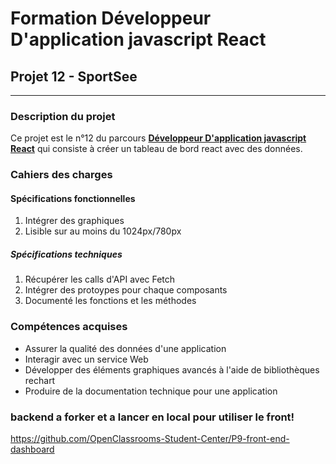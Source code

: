 # Formation Développeur D'application javascript React

## Projet 12 - SportSee

------------

### Description du projet

Ce projet est le n°12 du parcours [**Développeur D'application javascript React**](https://openclassrooms.com/fr/paths/516-developpeur-dapplication-javascript-react "Développeur D'application javascript React") qui consiste à créer un tableau de bord react avec des données.

### Cahiers des charges

#### Spécifications fonctionnelles

1. Intégrer des graphiques
2. Lisible sur au moins du 1024px/780px

##### Spécifications techniques

1. Récupérer les calls d'API avec Fetch
2. Intégrer des protoypes pour chaque composants
3. Documenté les fonctions et les méthodes

### Compétences acquises

- Assurer la qualité des données d'une application
- Interagir avec un service Web
- Développer des éléments graphiques avancés à l'aide de bibliothèques rechart
- Produire de la documentation technique pour une application

### backend a forker et a lancer en local pour utiliser le front!
https://github.com/OpenClassrooms-Student-Center/P9-front-end-dashboard
